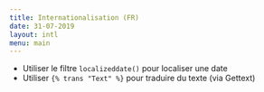 ```yaml
---
title: Internationalisation (FR)
date: 31-07-2019
layout: intl
menu: main
---
```

<!-- break -->
- Utiliser le filtre `localizeddate()` pour localiser une date
- Utiliser `{% trans "Text" %}` pour traduire du texte (via Gettext)
